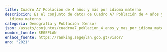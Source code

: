 ```yaml
---
title: Cuadro A7 Población de 4 años y más por idioma materno
descripcion: Es el conjunto de datos de Cuadro A7 Población de 4 años y más por
  idioma materno
categoria: Demografía y Población (Censo)
json: /assets/conjuntos/cuadroa7_poblacion_4_anos_y_mas_por_idioma_materno.json
nombre_fuente: SEGEPLAN
enlace_fuente: https://ranking.segeplan.gob.gt/visor/
ano: "2021"
---
```

